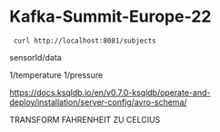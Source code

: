 # Kafka-Summit-Europe-22


```
 curl http://localhost:8081/subjects
```


sensorId/data

1/temperature
1/pressure


https://docs.ksqldb.io/en/v0.7.0-ksqldb/operate-and-deploy/installation/server-config/avro-schema/

TRANSFORM FAHRENHEIT ZU CELCIUS